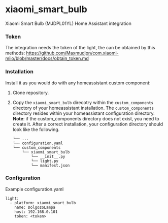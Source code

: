 # xiaomi_smart_bulb
Xiaomi Smart Bulb (MJDPL01YL) Home Assistant integration

### Token
The integration needs the token of the light, the can be obtained by this methods:
https://github.com/Maxmudjon/com.xiaomi-miio/blob/master/docs/obtain_token.md

### Installation

Install it as you would do with any homeassistant custom component:

1. Clone repository.
2. Copy the `xiaomi_smart_bulb` direcotry within the `custom_components` directory of your homeassistant installation. 
The `custom_components` directory resides within your homeassistant configuration directory.
**Note**: if the custom_components directory does not exist, you need to create it.
After a correct installation, your configuration directory should look like the following.

    ```
    └── ...
    └── configuration.yaml
    └── custom_components
        └── xiaomi_smart_bulb
            └── __init__.py
            └── light.py
            └── manifest.json
     ```

### Configuration

Example configuration.yaml
```
light:
  - platform: xiaomi_smart_bulb
    name: DolgozoLampa
    host: 192.168.0.101
    token: <token>
```
